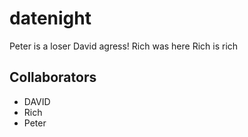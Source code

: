# datenight
Peter is a loser
David agress!
Rich was here
Rich is rich

 ## Collaborators
 - DAVID
 - Rich
 - Peter
